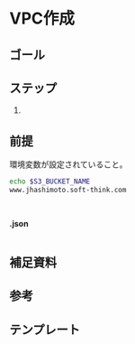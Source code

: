 VPC作成
=

## ゴール

## ステップ
1.

## 前提
環境変数が設定されていること。

```bash
echo $S3_BUCKET_NAME
www.jhashimoto.soft-think.com
```

## 


### 
```bash

```

**.json**
```bash

```


## 補足資料

## 参考


テンプレート
---

###
```bash

```
